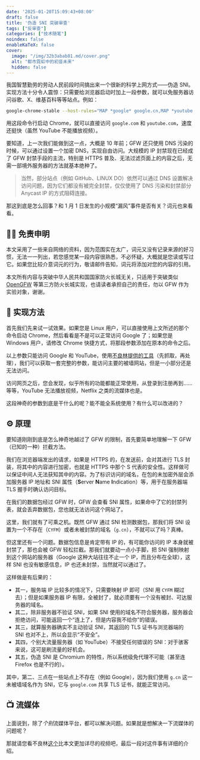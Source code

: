 ```yaml
---
date: '2025-01-20T15:09:43+08:00'
draft: false
title: '伪造 SNI 突破审查'
tags: ["反审查"]
categories: ["技术随笔"]
noindex: false
enableKaTeX: false
cover:
  image: "/img/32b3abab81.md/cover.png"
  alt: "都市霓虹中的初音未来"
  hidden: false
---
```


我国智慧勤劳的劳动人民前段时间搞出来一个很新的科学上网方式——伪造 SNI。实现方法十分令人震惊：只需要给浏览器启动时加上一段参数，就可以免服务器访问谷歌、X、维基百科等等站点。例如：

```bash
google-chrome-stable --host-rules="MAP *google* google.cn,MAP *youtube.com google.cn,MAP *.ggpht.com google.cn,MAP i.ytimg.com google.cn," --host-resolver-rules="MAP google.cn 82.118.16.109," --test-type --ignore-certificate-errors
```

用这段命令行启动 Chrome，就可以直接访问 `google.com` 和 `youtube.com`，速度还挺快（虽然 YouTube 不能播放视频）。

要知道，上一次我们能做到这一点，大概是 10 年前；GFW 还只使用 DNS 污染的时候，可以通过设置一个加密 DNS，实现自由访问。大规模的 IP 封禁现在已经成了 GFW 封禁手段的主流，特别是 HTTPS 普及、无法过滤页面上的内容之后，无需一部境外服务器的方法就基本绝种了。

> 当然，部分站点（例如 GitHub、LINUX DO）依然可以通过 DNS 设置解决访问问题，因为它们都没有被完全封禁，仅仅使用了 DNS 污染和封禁部分 Anycast IP 的方式阻碍连接。

那这到底是怎么回事？和 1 月 1 日发生的小规模“漏风”事件是否有关？词元也来看看。

## 🙅‍♂️ 免责申明

本文采用了一些来自网络的资料，因为范围实在太广，词元又没有记录来源的好习惯，无法一一列出，若您感觉某一段内容很熟悉，不必怀疑，大概就是您读或写过它。如果您比较介意词元的行为，敬请邮件告知，词元将添加对您的内容的引用。

本文所有内容与突破中华人民共和国国家防火长城无关，只适用于突破类似 [OpenGFW](https://github.com/apernet/OpenGFW) 等第三方防火长城实现，也请读者承担自己的责任，勿以 GFW 作为实验对象，谢谢。

## 🔧 实现方法

首先我们先来试一试效果。如果您是 Linux 用户，可以直接使用上文所述的那个命令启动 Chrome，然后看看是不是可以正常访问 Google 了；如果您是 Windows 用户，请修改 Chrome 快捷方式，将那段参数添加在原本的命令之后。

以上参数只能访问 Google 和 YouTube，使用[不良林提供的工具](https://bulianglin.com/archives/snibypass.html)（先抓取，再处理），我们可以获取一套完整的参数，能访问主要的被墙网站，但是一小部分还是无法访问。

访问网页之后，您会发现，似乎所有的功能都能正常使用，从登录到注册再到……等等，YouTube 无法播放视频，Netflix 之类的流媒体也是。

这段神奇的参数到底是干什么的呢？能不能全系统使用？有什么可以改进的？

## ⚙️ 原理

要知道刚刚到底是怎么神奇地越过了 GFW 的限制，首先要简单地理解一下 GFW（已知的一种）拦截方法。

我们在浏览器端发出的请求，如果是 HTTPS 的，在发送前，会对其进行 TLS 封装，将其中的内容进行加密，也就是 HTTPS 中那个 S 代表的安全性。这样做可以保证中间人无法获知其中的内容。为了标识访问的域名，在包的未加密外层会添加服务器 IP 地址和 SNI 属性（**S**erver **N**ame **I**ndication）等，用于在服务器端 TLS 握手时确认访问目标。

在我们的数据包经过 GFW 时，GFW 会查看 SNI 属性，如果命中了它的封禁列表，就会丢弃数据包，您也就无法访问这个网站了。

这里，我们就有了可乘之机。既然 GFW 通过 SNI 检测数据包，那我们将 SNI 设置为一个不存在（`CYFM`）或者未被封禁的域名（`g.cn`），不就可以了吗？真棒。

但这里还有一个问题。数据包信息是肯定带有 IP 的，有可能你访问的 IP 本身就被封禁了，那也会被 GFW 轻松拦截。那我们就要动一点小手脚，把 SNI 强制映射到这个网站的服务器（Google 这种大站往往不止一个 IP，而且分布在全球），这样 SNI 也没有敏感信息，IP 也还未封禁，当然就可以通过了。

这样做是有后果的：

- 其一，服务端 IP 比较多的情况下，只需要映射 IP 即可（SNI 用 `CYFM` 糊过去）；但是如果服务器 IP 有限，全被封了，就必须要有一个没有被封、可达服务器的域名。
- 其二，除非服务器不验证 SNI，如果 SNI 使用的域名不符合服务器，服务器会拒绝访问，可能返回一个“连上了，但是内容我不给你”的错误。
- 其三，就算服务器确实不主动验证 SNI，其返回的 TLS 证书与浏览器端的 SNI 也对不上，所以会显示“不安全”。
- 其四，个别大流量服务器（如 YouTube）不接受任何错误的 SNI：对于骇客来说，这可是刷流量的好机会。
- 其五，伪造 SNI 是 Chromium 的特性，所以系统级免代理不可能（甚至连 Firefox 也是不行的）。

其中，第二、三点在一些站点上不存在（例如 Google），因为我们使用 `g.cn` 这一未被墙域名作为 SNI，它与 `google.com` 共享 TLS 证书，就能正常访问。

## 📺 流媒体

上面说到，除了*个别*流媒体平台，都可以解决问题。如果就是想解决一下流媒体的问题呢？

那就请您看不良林[这个](https://www.youtube.com/watch?v=kbpxGOKVBSA)比本文更加详尽的视频吧，最后一段对这件事有详细的介绍。

